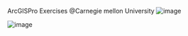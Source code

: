 ArcGISPro Exercises @Carnegie mellon University
![image](https://user-images.githubusercontent.com/77283739/165534001-02776ecc-0dd3-4f52-a054-2ba671dce21f.png)

![image](https://user-images.githubusercontent.com/77283739/165360418-71090899-268e-43db-b30c-90f00931ad4f.png)
